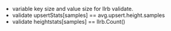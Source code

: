 * variable key size and value size for llrb validate.
* validate upsertStats[samples] == avg.upsert.height.samples
* validate heightstats[samples] == llrb.Count()
